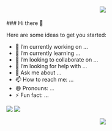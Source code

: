 <h1 align="center"> <a href="https://sunguoqi.com/"> <img src="https://readme-typing-svg.herokuapp.com/?lines=console.log(%22Hello%2C%20World!%22);正经人王同学同学祝您今天愉快!&center=true&size=27"> </a> </h1>
### Hi there 👋


Here are some ideas to get you started:

- 🔭 I’m currently working on ...
- 🌱 I’m currently learning ...
- 👯 I’m looking to collaborate on ...
- 🤔 I’m looking for help with ...
- 💬 Ask me about ...
- 📫 How to reach me: ...
- 😄 Pronouns: ...
- ⚡ Fun fact: ...

![](https://github-readme-stats.vercel.app/api?username=zjrwtx&show_icons=true)     <img src="https://github-readme-streak-stats.herokuapp.com/?user=zjrwtx" />

<div align="center"> <img src="https://activity-graph.herokuapp.com/graph?username=zjrwtx&theme=xcode" /> </div>
